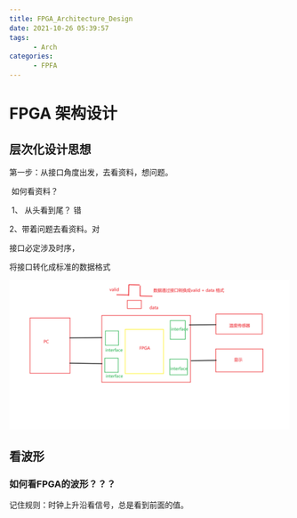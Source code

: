 ```yaml
---
title: FPGA_Architecture_Design
date: 2021-10-26 05:39:57
tags:
      - Arch
categories:
      - FPFA
---
```


# FPGA 架构设计

## 层次化设计思想





第一步：从接口角度出发，去看资料，想问题。

​	如何看资料？

​	1、 从头看到尾？ 错

2、带着问题去看资料。对

接口必定涉及时序，

将接口转化成标准的数据格式

![image-20211026055149651](FPGA-Architecture-Design/image-20211026055149651.png)

## 看波形

### 如何看FPGA的波形？？？

记住规则：时钟上升沿看信号，总是看到前面的值。























